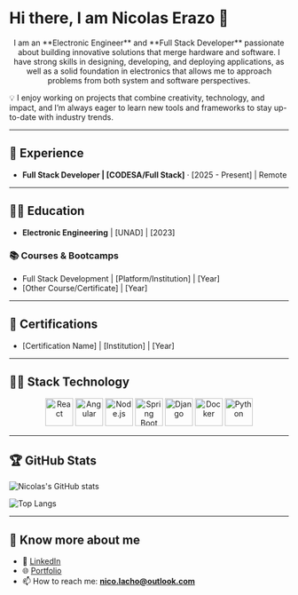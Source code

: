 # Hi there, I am Nicolas Erazo 👋  

<p align="center">
  I am an **Electronic Engineer** and **Full Stack Developer** passionate about building innovative solutions that merge hardware and software.  
  I have strong skills in designing, developing, and deploying applications, as well as a solid foundation in electronics that allows me to approach problems from both system and software perspectives.  
  
  💡 I enjoy working on projects that combine creativity, technology, and impact, and I’m always eager to learn new tools and frameworks to stay up-to-date with industry trends.  
</p>

---

## 🔨 Experience  
- **Full Stack Developer | [CODESA/Full Stack]** · [2025 - Present] | Remote   

---

## 👨‍🎓 Education  
- **Electronic Engineering** | [UNAD] | [2023]  

### 📚 Courses & Bootcamps  
- Full Stack Development | [Platform/Institution] | [Year]  
- [Other Course/Certificate] | [Year]  

---

## 📜 Certifications  
- [Certification Name] | [Institution] | [Year]  

---

## 👨‍💻 Stack Technology  
<p align="center">
  <!-- Frontend -->
  <img src="https://cdn.jsdelivr.net/gh/devicons/devicon/icons/react/react-original.svg" alt="React" width="50" height="50"/>
  <img src="https://cdn.jsdelivr.net/gh/devicons/devicon/icons/angularjs/angularjs-original.svg" alt="Angular" width="50" height="50"/>
  
  <!-- Backend -->
  <img src="https://cdn.jsdelivr.net/gh/devicons/devicon/icons/nodejs/nodejs-original.svg" alt="Node.js" width="50" height="50"/>
  <img src="https://cdn.jsdelivr.net/gh/devicons/devicon/icons/spring/spring-original.svg" alt="Spring Boot" width="50" height="50"/>
  <img src="https://cdn.jsdelivr.net/gh/devicons/devicon/icons/django/django-plain.svg" alt="Django" width="50" height="50"/>

  <!-- Tools -->
  <img src="https://cdn.jsdelivr.net/gh/devicons/devicon/icons/docker/docker-original.svg" alt="Docker" width="50" height="50"/>
  <img src="https://cdn.jsdelivr.net/gh/devicons/devicon/icons/python/python-original.svg" alt="Python" width="50" height="50"/>
</p>

---

## 🏆 GitHub Stats  
![Nicolas's GitHub stats](https://github-readme-stats.vercel.app/api?username=nicolaserazo&show_icons=true&theme=radical)  

![Top Langs](https://github-readme-stats.vercel.app/api/top-langs/?username=nicolaserazo&layout=compact&theme=radical)  

---

## 🔗 Know more about me  
- 💼 [LinkedIn](https://www.linkedin.com/in/nicolaserazo/)  
- 🌐 [Portfolio](https://nicopage.onrender.com/)  
- 📫 How to reach me: **nico.lacho@outlook.com**  
